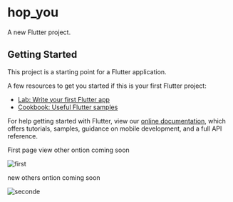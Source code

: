 # hop_you

A new Flutter project.

## Getting Started

This project is a starting point for a Flutter application.

A few resources to get you started if this is your first Flutter project:

- [Lab: Write your first Flutter app](https://flutter.dev/docs/get-started/codelab)
- [Cookbook: Useful Flutter samples](https://flutter.dev/docs/cookbook)

For help getting started with Flutter, view our
[online documentation](https://flutter.dev/docs), which offers tutorials,
samples, guidance on mobile development, and a full API reference.

First page view other ontion coming soon

![first ](https://user-images.githubusercontent.com/94243197/171811756-86fe30ba-146d-4dce-aa20-28d9d1be314b.png)

new others ontion coming soon

![seconde](https://user-images.githubusercontent.com/94243197/171812212-72433d3e-0a09-451b-b701-1d96068ee3a8.png)

